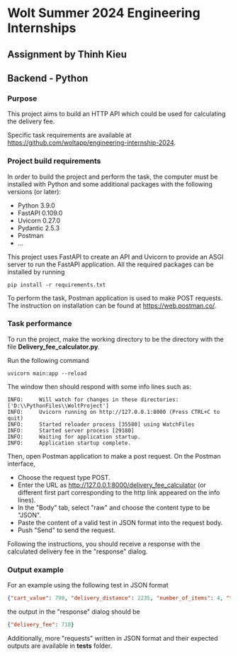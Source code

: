 # Wolt Summer 2024 Engineering Internships
## Assignment by Thinh Kieu

## Backend - Python

### Purpose
This project aims to build an HTTP API which could be used for calculating the delivery fee.

Specific task requirements are available at https://github.com/woltapp/engineering-internship-2024.

### Project build requirements

In order to build the project and perform the task, the computer must be installed with Python and some additional packages with the following versions (or later):

- Python 3.9.0
- FastAPI 0.109.0
- Uvicorn 0.27.0
- Pydantic 2.5.3
- Postman
- ...

This project uses FastAPI to create an API and Uvicorn to provide an ASGI server to run the FastAPI application.
All the required packages can be installed by running

```
pip install -r requirements.txt
```


To perform the task, Postman application is used to make POST requests. The instruction on installation can be found at https://web.postman.co/.

### Task performance
To run the project, make the working directory to be the directory with the file **Delivery_fee_calculator.py**. 

Run the following command 
```
uvicorn main:app --reload
```
The window then should respond with some info lines such as:
```
INFO:     Will watch for changes in these directories: ['D:\\PythonFiles\\WoltProject']
INFO:     Uvicorn running on http://127.0.0.1:8000 (Press CTRL+C to quit)
INFO:     Started reloader process [35580] using WatchFiles
INFO:     Started server process [29180]
INFO:     Waiting for application startup.
INFO:     Application startup complete.
```
Then, open Postman application to make a post request. 
On the Postman interface, 

- Choose the request type POST.
- Enter the URL as http://127.0.0.1:8000/delivery_fee_calculator (or different first part corresponding to the http link appeared on the info lines).
- In the "Body" tab, select "raw" and choose the content type to be "JSON".
- Paste the content of a valid test in JSON format into the request body.
- Push "Send" to send the request.

Following the instructions, you should receive a response with the calculated delivery fee in the "response" dialog.

### Output example
For an example using the following test in JSON format
```json
{"cart_value": 790, "delivery_distance": 2235, "number_of_items": 4, "time": "2024-01-15T13:00:00Z"}
```

the output in the "response" dialog should be 

```json
{"delivery_fee": 710}
```

Additionally, more "requests" written in JSON format and their expected outputs are available in **tests** folder.
